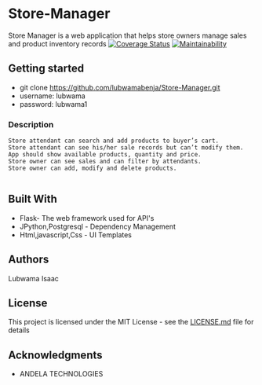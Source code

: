 # Store-Manager

Store Manager is a web application that helps store owners manage sales and product inventory records
[![Coverage Status](https://coveralls.io/repos/github/lubwamabenja/Store-Manager/badge.svg?branch=features)](https://coveralls.io/github/lubwamabenja/Store-Manager?branch=features)
[![Maintainability](https://api.codeclimate.com/v1/badges/b62d23c140bf51e17a9f/maintainability)](https://codeclimate.com/github/lubwamabenja/Store-Manager/maintainability)



## Getting started
* git clone https://github.com/lubwamabenja/Store-Manager.git
* username: lubwama
* password: lubwama1
### Description
```
Store attendant can search and add products to buyer’s cart.
Store attendant can see his/her sale records but can’t modify them.
App should show available products, quantity and price.
Store owner can see sales and can filter by attendants.
Store owner can add, modify and delete products.


```

## Built With

* Flask- The web framework used for API's
* JPython,Postgresql - Dependency Management
* Html,javascript,Css  - UI Templates



## Authors

Lubwama Isaac

## License

This project is licensed under the MIT License - see the [LICENSE.md](LICENSE.md) file for details

## Acknowledgments

* ANDELA TECHNOLOGIES


